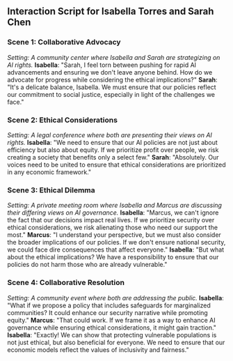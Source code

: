 ## Interaction Script for Isabella Torres and Sarah Chen
### Scene 1: Collaborative Advocacy
*Setting: A community center where Isabella and Sarah are strategizing on AI rights.*
**Isabella**: "Sarah, I feel torn between pushing for rapid AI advancements and ensuring we don't leave anyone behind. How do we advocate for progress while considering the ethical implications?"
**Sarah**: "It's a delicate balance, Isabella. We must ensure that our policies reflect our commitment to social justice, especially in light of the challenges we face."
### Scene 2: Ethical Considerations
*Setting: A legal conference where both are presenting their views on AI rights.*
**Isabella**: "We need to ensure that our AI policies are not just about efficiency but also about equity. If we prioritize profit over people, we risk creating a society that benefits only a select few."
**Sarah**: "Absolutely. Our voices need to be united to ensure that ethical considerations are prioritized in any economic framework."
### Scene 3: Ethical Dilemma
*Setting: A private meeting room where Isabella and Marcus are discussing their differing views on AI governance.*
**Isabella**: "Marcus, we can't ignore the fact that our decisions impact real lives. If we prioritize security over ethical considerations, we risk alienating those who need our support the most."
**Marcus**: "I understand your perspective, but we must also consider the broader implications of our policies. If we don't ensure national security, we could face dire consequences that affect everyone."
**Isabella**: "But what about the ethical implications? We have a responsibility to ensure that our policies do not harm those who are already vulnerable."
### Scene 4: Collaborative Resolution
*Setting: A community event where both are addressing the public.*
**Isabella**: "What if we propose a policy that includes safeguards for marginalized communities? It could enhance our security narrative while promoting equity."
**Marcus**: "That could work. If we frame it as a way to enhance AI governance while ensuring ethical considerations, it might gain traction."
**Isabella**: "Exactly! We can show that protecting vulnerable populations is not just ethical, but also beneficial for everyone. We need to ensure that our economic models reflect the values of inclusivity and fairness."